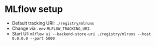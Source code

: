 # MLflow setup

- Default tracking URI: `./registry/mlruns`
- Change via `.env` `MLFLOW_TRACKING_URI`.
- Start UI: `mlflow ui --backend-store-uri ./registry/mlruns --host 0.0.0.0 --port 5000`

